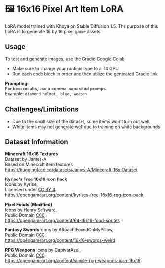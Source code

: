 # 🖼️ 16x16 Pixel Art Item LoRA

LoRA model trained with Khoya on Stable Diffusion 1.5. The purpose of this LoRA is to generate 16 by 16 pixel game assets.

## Usage
To test and generate images, use the Gradio Google Colab  
- Make sure to change your runtime type to a T4 GPU
- Run each code block in order and then utilize the generated Gradio link

**Prompting:**  
For best results, use a comma-separated prompt.  
Example: `diamond helmet, blue, weapon`

## Challenges/Limitations
- Due to the small size of the dataset, some items won't turn out well
- White items may not generate well due to training on white backgrounds

## Dataset Information

**Minecraft 16x16 Textures**   
Dataset by James-A  
Based on Minecraft item textures    
https://huggingface.co/datasets/James-A/Minecraft-16x-Dataset

**Kyrise's Free 16x16 Icon Pack**   
Icons by Kyrise,    
Licensed under [CC BY 4](https://creativecommons.org/licenses/by/4.0/).     
https://opengameart.org/content/kyrises-free-16x16-rpg-icon-pack

**Pixel Foods (Modified)**  
Icons by Henry Software,    
Public Domain [CC0](https://creativecommons.org/publicdomain/zero/1.0/).    
https://opengameart.org/content/64-16x16-food-sprites

**Fantasy Swords**
Icons by ARoachIFoundOnMyPillow,    
Public Domain [CC0](https://creativecommons.org/publicdomain/zero/1.0/).    
https://opengameart.org/content/16x16-swords-weird

**RPG Weapons**
Icons by CapivarAzul,    
Public Domain [CC0](https://creativecommons.org/publicdomain/zero/1.0/).    
https://opengameart.org/content/simple-rpg-weapons-icon-16x16